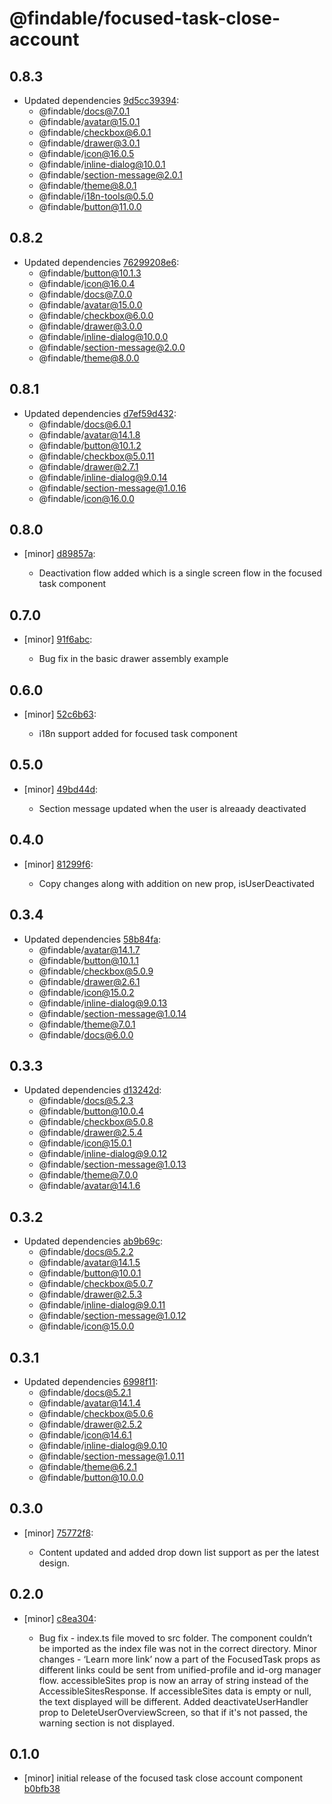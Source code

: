 # @findable/focused-task-close-account

## 0.8.3
- Updated dependencies [9d5cc39394](https://github.com/fnamazing/uiKit/commits/9d5cc39394):
  - @findable/docs@7.0.1
  - @findable/avatar@15.0.1
  - @findable/checkbox@6.0.1
  - @findable/drawer@3.0.1
  - @findable/icon@16.0.5
  - @findable/inline-dialog@10.0.1
  - @findable/section-message@2.0.1
  - @findable/theme@8.0.1
  - @findable/i18n-tools@0.5.0
  - @findable/button@11.0.0

## 0.8.2
- Updated dependencies [76299208e6](https://github.com/fnamazing/uiKit/commits/76299208e6):
  - @findable/button@10.1.3
  - @findable/icon@16.0.4
  - @findable/docs@7.0.0
  - @findable/avatar@15.0.0
  - @findable/checkbox@6.0.0
  - @findable/drawer@3.0.0
  - @findable/inline-dialog@10.0.0
  - @findable/section-message@2.0.0
  - @findable/theme@8.0.0

## 0.8.1
- Updated dependencies [d7ef59d432](https://github.com/fnamazing/uiKit/commits/d7ef59d432):
  - @findable/docs@6.0.1
  - @findable/avatar@14.1.8
  - @findable/button@10.1.2
  - @findable/checkbox@5.0.11
  - @findable/drawer@2.7.1
  - @findable/inline-dialog@9.0.14
  - @findable/section-message@1.0.16
  - @findable/icon@16.0.0

## 0.8.0
- [minor] [d89857a](https://github.com/fnamazing/uiKit/commits/d89857a):

  - Deactivation flow added which is a single screen flow in the focused task component

## 0.7.0
- [minor] [91f6abc](https://github.com/fnamazing/uiKit/commits/91f6abc):

  - Bug fix in the basic drawer assembly example

## 0.6.0
- [minor] [52c6b63](https://github.com/fnamazing/uiKit/commits/52c6b63):

  - i18n support added for focused task component

## 0.5.0
- [minor] [49bd44d](https://github.com/fnamazing/uiKit/commits/49bd44d):

  - Section message updated when the user is alreaady deactivated

## 0.4.0
- [minor] [81299f6](https://github.com/fnamazing/uiKit/commits/81299f6):

  - Copy changes along with addition on new prop, isUserDeactivated

## 0.3.4
- Updated dependencies [58b84fa](https://github.com/fnamazing/uiKit/commits/58b84fa):
  - @findable/avatar@14.1.7
  - @findable/button@10.1.1
  - @findable/checkbox@5.0.9
  - @findable/drawer@2.6.1
  - @findable/icon@15.0.2
  - @findable/inline-dialog@9.0.13
  - @findable/section-message@1.0.14
  - @findable/theme@7.0.1
  - @findable/docs@6.0.0

## 0.3.3
- Updated dependencies [d13242d](https://github.com/fnamazing/uiKit/commits/d13242d):
  - @findable/docs@5.2.3
  - @findable/button@10.0.4
  - @findable/checkbox@5.0.8
  - @findable/drawer@2.5.4
  - @findable/icon@15.0.1
  - @findable/inline-dialog@9.0.12
  - @findable/section-message@1.0.13
  - @findable/theme@7.0.0
  - @findable/avatar@14.1.6

## 0.3.2
- Updated dependencies [ab9b69c](https://github.com/fnamazing/uiKit/commits/ab9b69c):
  - @findable/docs@5.2.2
  - @findable/avatar@14.1.5
  - @findable/button@10.0.1
  - @findable/checkbox@5.0.7
  - @findable/drawer@2.5.3
  - @findable/inline-dialog@9.0.11
  - @findable/section-message@1.0.12
  - @findable/icon@15.0.0

## 0.3.1
- Updated dependencies [6998f11](https://github.com/fnamazing/uiKit/commits/6998f11):
  - @findable/docs@5.2.1
  - @findable/avatar@14.1.4
  - @findable/checkbox@5.0.6
  - @findable/drawer@2.5.2
  - @findable/icon@14.6.1
  - @findable/inline-dialog@9.0.10
  - @findable/section-message@1.0.11
  - @findable/theme@6.2.1
  - @findable/button@10.0.0

## 0.3.0
- [minor] [75772f8](https://github.com/fnamazing/uiKit/commits/75772f8):

  - Content updated and added drop down list support as per the latest design.

## 0.2.0
- [minor] [c8ea304](https://github.com/fnamazing/uiKit/commits/c8ea304):

  - Bug fix - index.ts file moved to src folder. The component couldn’t be imported as the index file was not in the correct directory. Minor changes - ‘Learn more link’ now a part of the FocusedTask props as different links could be sent from unified-profile and id-org manager flow. accessibleSites prop is now an array of string instead of the AccessibleSitesResponse. If accessibleSites data is empty or null, the text displayed will be different. Added deactivateUserHandler prop to DeleteUserOverviewScreen, so that if it's not passed, the warning section is not displayed.

## 0.1.0
- [minor] initial release of the focused task close account component [b0bfb38](https://github.com/fnamazing/uiKit/commits/b0bfb38)
